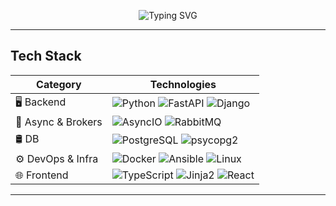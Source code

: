 <p align="center">
  <img src="https://readme-typing-svg.demolab.com?font=Fira+Code&weight=300&size=16&duration=2000&pause=1000&color=747474&background=000000&width=820&lines=+I+dont+focus+on+a+programming+language.;+I+focus+on+the+task%2C+making+effort+to+select+the+most+suitable+tools+to+complete+it+effectively.+;The+code+I+write+hardly+ever+ends+up+on+GH.+It's+either+shit+or+NDA." alt="Typing SVG" />
</p>


---

## Tech Stack

| Category           | Technologies                                                                                 |
|--------------------|----------------------------------------------------------------------------------------------|
| 🖥️ Backend          | ![Python](https://img.shields.io/badge/-Python-3776AB?logo=python&logoColor=white) ![FastAPI](https://img.shields.io/badge/-FastAPI-009688?logo=fastapi&logoColor=white) ![Django](https://img.shields.io/badge/-Django-092E20?logo=django&logoColor=white) |
| 🧪 Async & Brokers  | ![AsyncIO](https://img.shields.io/badge/-asyncio-3776AB?logo=python&logoColor=white) ![RabbitMQ](https://img.shields.io/badge/-RabbitMQ-FF6600?logo=rabbitmq&logoColor=white) |
| 🛢 DB         | ![PostgreSQL](https://img.shields.io/badge/-PostgreSQL-4169E1?logo=postgresql&logoColor=white) ![psycopg2](https://img.shields.io/badge/-psycopg2-2C5E8A?logo=python&logoColor=white) |
| ⚙️ DevOps & Infra   | ![Docker](https://img.shields.io/badge/-Docker-2496ED?logo=docker&logoColor=white) ![Ansible](https://img.shields.io/badge/-Ansible-EE0000?logo=ansible&logoColor=white) ![Linux](https://img.shields.io/badge/-Linux-FCC624?logo=linux&logoColor=black) |
| 🌐 Frontend         | ![TypeScript](https://img.shields.io/badge/-TypeScript-3178C6?logo=typescript&logoColor=white) ![Jinja2](https://img.shields.io/badge/-Jinja2-B41717?logo=jinja&logoColor=white)  ![React](https://img.shields.io/badge/-React-20232A?logo=react&logoColor=61DAFB) |

---
